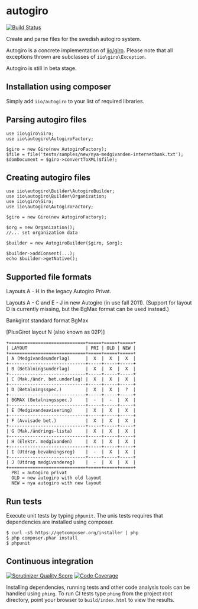 autogiro
========
[![Build Status](https://travis-ci.org/iio/autogiro.png?branch=master)](https://travis-ci.org/iio/autogiro)

Create and parse files for the swedish autogiro system.

Autogiro is a concrete implementation of [iio/giro](https://github.com/iio/giro).
Please note that all exceptions thrown are subclasses of `iio\giro\Exception`.

Autogiro is still in beta stage.


Installation using composer
---------------------------
Simply add `iio/autogiro` to your list of required libraries.


Parsing autogiro files
----------------------
    use iio\giro\Giro;
    use iio\autogiro\AutogiroFactory;

    $giro = new Giro(new AutogiroFactory);
    $file = file('tests/samples/new/nya-medgivanden-internetbank.txt');
    $domDocument = $giro->convertToXML($file);


Creating autogiro files
-----------------------
    use iio\autogiro\Builder\AutogiroBuilder;
    use iio\autogiro\Builder\Organization;
    use iio\giro\Giro;
    use iio\autogiro\AutogiroFactory;

    $giro = new Giro(new AutogiroFactory);

    $org = new Organization();
    //... set organization data

    $builder = new AutogiroBuilder($giro, $org);

    $builder->addConsent(...);
    echo $builder->getNative();


Supported file formats
----------------------
Layouts A - H in the legacy Autogiro Privat.

Layouts A - C and E - J in new Autogiro (in use fall 2011). (Support for
layout D is currently missing, but the BgMax format can be used instead.)

Bankgirot standard format BgMax

[PlusGirot layout N (also known as 02P)]

    +=============================+=====+=====+=====+
    | LAYOUT                      | PRI | OLD | NEW |
    +=============================+=====+=====+=====+
    | A (Medgivandeunderlag)      |  X  |  X  |  X  |
    +-----------------------------+-----+-----+-----+
    | B (Betalningsunderlag)      |  X  |  X  |  X  |
    +-----------------------------+-----+-----+-----+
    | C (Mak./ändr. bet.underlag) |  X  |  X  |  X  |
    +-----------------------------+-----+-----+-----+
    | D (Betalningsspec.)         |  X  |  X  |  ?  |
    +-----------------------------+-----+-----+-----+
    | BGMAX (Betalningsspec.)     |  -  |  -  |  X  |
    +-----------------------------+-----+-----+-----+
    | E (Medgivandeavisering)     |  X  |  X  |  X  |
    +-----------------------------+-----+-----+-----+
    | F (Avvisade bet.)           |  X  |  X  |  X  |
    +-----------------------------+-----+-----+-----+
    | G (Mak./ändrings-lista)     |  X  |  X  |  X  |
    +-----------------------------+-----+-----+-----+
    | H (Elektr. medgivanden)     |  X  |  X  |  X  |
    +-----------------------------+-----+-----+-----+
    | I (Utdrag bevakningsreg)    |  -  |  X  |  X  |
    +-----------------------------+-----+-----+-----+
    | J (Utdrag medgivandereg)    |  -  |  X  |  X  |
    +=============================+=====+=====+=====+
      PRI = autogiro privat
      OLD = new autogiro with old layout
      NEW = nya autogiro with new layout


Run tests
---------
Execute unit tests by typing `phpunit`. The unis tests requires that dependencies
are installed using composer.

    $ curl -sS https://getcomposer.org/installer | php
    $ php composer.phar install
    $ phpunit


Continuous integration
----------------------
[![Scrutinizer Quality Score](https://scrutinizer-ci.com/g/iio/autogiro/badges/quality-score.png?s=37bf9f28d789e5b84b58218fb3931df64c648898)](https://scrutinizer-ci.com/g/iio/autogiro/)
[![Code Coverage](https://scrutinizer-ci.com/g/iio/autogiro/badges/coverage.png?s=597d13d586ba95cb3685b405e6f1371f45835478)](https://scrutinizer-ci.com/g/iio/autogiro/)

Installing dependencies, running tests and other code analysis tools can be
handled using `phing`. To run CI tests type `phing` from the project root
directory, point your browser to `build/index.html` to view the results.
